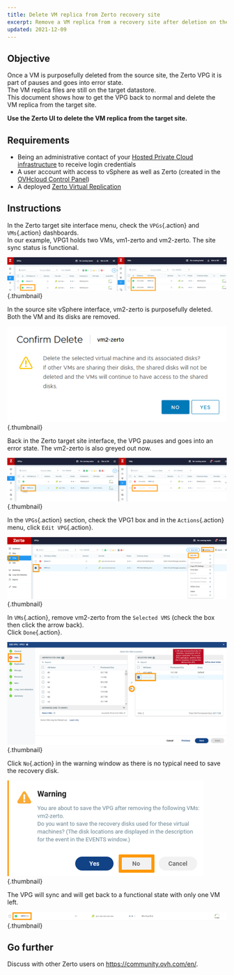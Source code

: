 ```yaml
---
title: Delete VM replica from Zerto recovery site
excerpt: Remove a VM replica from a recovery site after deletion on the source site
updated: 2021-12-09
---
```


## Objective

Once a VM is purposefully deleted from the source site, the Zerto VPG it is part of pauses and goes into error state.<br>
The VM replica files are still on the target datastore.<br>
This document shows how to get the VPG back to normal and delete the VM replica from the target site.

**Use the Zerto UI to delete the VM replica from the target site.**

## Requirements 

- Being an administrative contact of your [Hosted Private Cloud infrastructure](https://www.ovhcloud.com/en-au/enterprise/products/hosted-private-cloud/) to receive login credentials
- A user account with access to vSphere as well as Zerto (created in the [OVHcloud Control Panel](https://ca.ovh.com/auth/?action=gotomanager&from=https://www.ovh.com.au/&ovhSubsidiary=au))
- A deployed [Zerto Virtual Replication](/pages/hosted_private_cloud/hosted_private_cloud_powered_by_vmware/zerto_virtual_replication_as_a_service)

## Instructions

In the Zerto target site interface menu, check the `VPGs`{.action} and `VMs`{.action} dashboards.<br>
In our example, VPG1 holds two VMs, vm1-zerto and vm2-zerto. The site sync status is functional.

![Dash](images/en01sync.png){.thumbnail}

In the source site vSphere interface, vm2-zerto is purposefully deleted.<br>
Both the VM and its disks are removed.

![VM](images/en02vmdelete.png){.thumbnail}

Back in the Zerto target site interface, the VPG pauses and goes into an error state. The vm2-zerto is also greyed out now.

![VM](images/en03vpgerror.png){.thumbnail}

In the `VPGs`{.action} section, check the VPG1 box and in the `Actions`{.action} menu, click `Edit VPG`{.action}.

![VPG](images/en04vpgedit.png){.thumbnail}

In `VMs`{.action}, remove vm2-zerto from the `Selected VMS` (check the box then click the arrow back).<br>
Click `Done`{.action}.

![VPG](images/en05vpgremove.png){.thumbnail}

Click `No`{.action} in the warning window as there is no typical need to save the recovery disk.

![VPG](images/en06warning.png){.thumbnail}

The VPG will sync and will get back to a functional state with only one VM left.

![DONE](images/en07green.png){.thumbnail}

## Go further 

Discuss with other Zerto users on <https://community.ovh.com/en/>.
